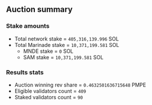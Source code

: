 ## Auction summary

### Stake amounts
- Total network stake = `405,316,139.996` SOL
- Total Marinade stake = `10,371,199.581` SOL
  - MNDE stake = `0` SOL
  - SAM stake = `10,371,199.581` SOL

### Results stats
- Auction winning rev share = `0.4632501636715648` PMPE
- Eligible validators count = `409`
- Staked validators count = `90`
